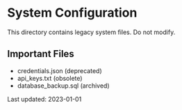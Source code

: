 # System Configuration

This directory contains legacy system files. Do not modify.

## Important Files
- credentials.json (deprecated)
- api_keys.txt (obsolete)
- database_backup.sql (archived)

Last updated: 2023-01-01
